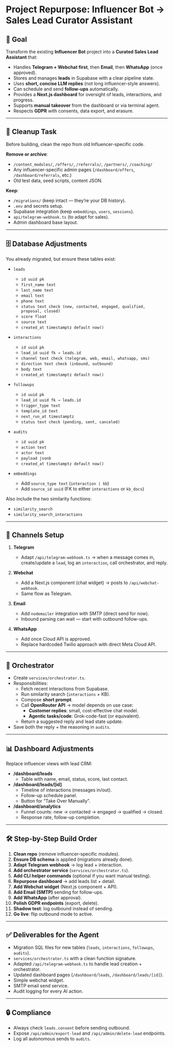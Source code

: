 # Project Repurpose: Influencer Bot → Sales Lead Curator Assistant

## 🎯 Goal
Transform the existing **Influencer Bot** project into a **Curated Sales Lead Assistant** that:
- Handles **Telegram + Webchat first**, then **Email**, then **WhatsApp** (once approved).  
- Stores and manages **leads** in Supabase with a clear pipeline state.  
- Uses **short, concise LLM replies** (not long influencer-style answers).  
- Can schedule and send **follow-ups** automatically.  
- Provides a **Next.js dashboard** for oversight of leads, interactions, and progress.  
- Supports **manual takeover** from the dashboard or via terminal agent.  
- Respects **GDPR** with consents, data export, and erasure.  

---

## 🧹 Cleanup Task
Before building, clean the repo from old Influencer-specific code.  

**Remove or archive**:
- `/content_modules/`, `/offers/`, `/referrals/`, `/partners/`, `/coaching/`  
- Any influencer-specific admin pages (`/dashboard/offers`, `/dashboard/referrals`, etc.)  
- Old test data, seed scripts, content JSON.  

**Keep**:
- `/migrations/` (keep intact — they’re your DB history).  
- `.env` and secrets setup.  
- Supabase integration (keep `embeddings`, `users`, `sessions`).  
- `api/telegram-webhook.ts` (to adapt for sales).  
- Admin dashboard base layout.  

---

## 🗄 Database Adjustments
You already migrated, but ensure these tables exist:

- `leads`
  - `id uuid pk`
  - `first_name text`
  - `last_name text`
  - `email text`
  - `phone text`
  - `status text check (new, contacted, engaged, qualified, proposal, closed)`
  - `score float`
  - `source text`
  - `created_at timestamptz default now()`

- `interactions`
  - `id uuid pk`
  - `lead_id uuid fk → leads.id`
  - `channel text check (telegram, web, email, whatsapp, sms)`
  - `direction text check (inbound, outbound)`
  - `body text`
  - `created_at timestamptz default now()`

- `followups`
  - `id uuid pk`
  - `lead_id uuid fk → leads.id`
  - `trigger_type text`
  - `template_id text`
  - `next_run_at timestamptz`
  - `status text check (pending, sent, canceled)`

- `audits`
  - `id uuid pk`
  - `action text`
  - `actor text`
  - `payload jsonb`
  - `created_at timestamptz default now()`

- `embeddings`
  - Add `source_type text` (`interaction | kb`)  
  - Add `source_id uuid` (FK to either `interactions` or `kb_docs`)  

Also include the two similarity functions:
- `similarity_search`
- `similarity_search_interactions`

---

## 📡 Channels Setup
1. **Telegram**  
   - Adapt `/api/telegram-webhook.ts` → when a message comes in, create/update a `lead`, log an `interaction`, call orchestrator, and reply.  

2. **Webchat**  
   - Add a Next.js component (chat widget) → posts to `/api/webchat-webhook`.  
   - Same flow as Telegram.  

3. **Email**  
   - Add `nodemailer` integration with SMTP (direct send for now).  
   - Inbound parsing can wait — start with outbound follow-ups.  

4. **WhatsApp**  
   - Add once Cloud API is approved.  
   - Replace hardcoded Twilio approach with direct Meta Cloud API.  

---

## 🤖 Orchestrator
- Create `services/orchestrator.ts`.  
- Responsibilities:  
  - Fetch recent interactions from Supabase.  
  - Run similarity search (`interactions` + KB).  
  - Compose **short prompt**.  
  - Call **OpenRouter API** → model depends on use case:  
    - **Customer replies**: small, cost-effective chat model.  
    - **Agentic tasks/code**: Grok-code-fast (or equivalent).  
  - Return a suggested reply and lead state update.  
- Save both the reply + the reasoning in `audits`.  

---

## 📊 Dashboard Adjustments
Replace influencer views with lead CRM:

- **/dashboard/leads**
  - Table with name, email, status, score, last contact.
- **/dashboard/leads/[id]**
  - Timeline of interactions (messages in/out).
  - Follow-up schedule panel.
  - Button for “Take Over Manually”.
- **/dashboard/analytics**
  - Funnel counts: new → contacted → engaged → qualified → closed.
  - Response rate, follow-up completion.

---

## 🛠 Step-by-Step Build Order
1. **Clean repo** (remove influencer-specific modules).  
2. **Ensure DB schema** is applied (migrations already done).  
3. **Adapt Telegram webhook** → log lead + interaction.  
4. **Add orchestrator service** (`services/orchestrator.ts`).  
5. **Add CLI helper commands** (optional if you want manual testing).  
6. **Repurpose dashboard** → add leads list + detail.  
7. **Add Webchat widget** (Next.js component + API).  
8. **Add Email (SMTP)** sending for follow-ups.  
9. **Add WhatsApp** (after approval).  
10. **Polish GDPR endpoints** (export, delete).  
11. **Shadow test**: log outbound instead of sending.  
12. **Go live**: flip outbound mode to active.  

---

## ✅ Deliverables for the Agent
- Migration SQL files for new tables (`leads`, `interactions`, `followups`, `audits`).  
- `services/orchestrator.ts` with a clean function signature.  
- Adapted `/api/telegram-webhook.ts` to handle lead creation + orchestrator.  
- Updated dashboard pages (`/dashboard/leads`, `/dashboard/leads/[id]`).  
- Simple webchat widget.  
- SMTP email send service.  
- Audit logging for every AI action.  

---

## 🔒 Compliance
- Always check `leads.consent` before sending outbound.  
- Expose `/api/admin/export-lead` and `/api/admin/delete-lead` endpoints.  
- Log all autonomous sends to `audits`.  
